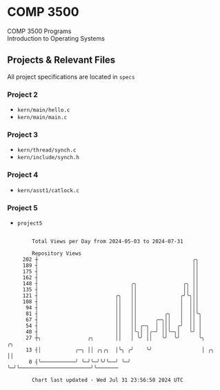 # COMP 3500
COMP 3500 Programs  
Introduction to Operating Systems  
## Projects & Relevant Files
All project specifications are located in `specs`
### Project 2
- `kern/main/hello.c`
- `kern/main/main.c`
### Project 3
- `kern/thread/synch.c`
- `kern/include/synch.h`
### Project 4
- `kern/asst1/catlock.c`
### Project 5
- `project5`

```

        Total Views per Day from 2024-05-03 to 2024-07-31

        Repository Views
     202 ┼                                                  ╭╮
     189 ┤                                                  ││
     175 ┤                                                  ││
     162 ┤                                                  ││
     148 ┤                              ╭╮               ╭╮ ││
     135 ┤                              ││               ││ ││
     121 ┤                         ╭╮   ││              ╭╯╰╮││
     108 ┤                         ││   ││              │  │││
      94 ┤                         ││   ││              │  │││
      81 ┤                         ││   ││         ╭╮   │  ││╰╮
      67 ┤                         ││   ││      ╭─╮││   │  ││ │
      54 ┤                         ││   ││ ╭─╮  │ │││  ╭╯  ││ │
      40 ┤                         ││   │╰╮│ │╭─╯ ││╰─╮│   ╰╯ │
      27 ┼╮               ╭╮       ││   │ ╰╯ ││   ╰╯  ╰╯      ╰╮                          ╭╮
      13 ┤│           ╭─╮ ││ ╭╮╭╮  │╰╮ ╭╯    ╰╯                │ ╭╮                       ││
       0 ┤╰───────────╯ ╰─╯╰─╯╰╯╰──╯ ╰─╯                       ╰─╯╰───────────────────────╯╰───────

        Chart last updated - Wed Jul 31 23:56:50 2024 UTC
        
```
